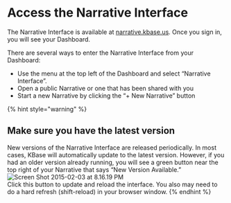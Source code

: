 # Access the Narrative Interface

The Narrative Interface is available at [narrative.kbase.us](https://narrative.kbase.us/). Once you sign in, you will see your Dashboard.

There are several ways to enter the Narrative Interface from your Dashboard:

* Use the menu at the top left of the Dashboard and select “Narrative Interface”.
* Open a public Narrative or one that has been shared with you
* Start a new Narrative by clicking the “+ New Narrative” button

{% hint style="warning" %}
## Make sure you have the latest version

New versions of the Narrative Interface are released periodically. In most cases, KBase will automatically update to the latest version. However, if you had an older version already running, you will see a green button near the top right of your Narrative that says “New Version Available.”  
![Screen Shot 2015-02-03 at 8.16.19 PM](https://kbase.us/wp-content/uploads/2014/11/Screen-Shot-2015-02-03-at-8.16.19-PM.png)  
Click this button to update and reload the interface. You also may need to do a hard refresh \(shift-reload\) in your browser window.
{% endhint %}

